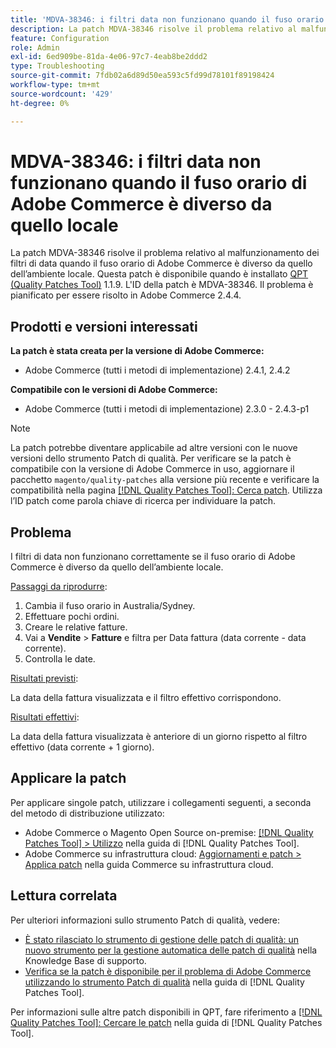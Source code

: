 ```yaml
---
title: 'MDVA-38346: i filtri data non funzionano quando il fuso orario di Adobe Commerce è diverso da quello locale'
description: La patch MDVA-38346 risolve il problema relativo al malfunzionamento dei filtri di data quando il fuso orario di Adobe Commerce è diverso da quello dell’ambiente locale. Questa patch è disponibile quando è installato [Quality Patches Tool (QPT)](https://experienceleague.adobe.com/en/docs/commerce-operations/tools/quality-patches-tool/quality-patches-tool-to-self-serve-quality-patches) 1.1.9. L'ID della patch è MDVA-38346. Il problema è pianificato per essere risolto in Adobe Commerce 2.4.4.
feature: Configuration
role: Admin
exl-id: 6ed909be-81da-4e06-97c7-4eab8be2ddd2
type: Troubleshooting
source-git-commit: 7fdb02a6d89d50ea593c5fd99d78101f89198424
workflow-type: tm+mt
source-wordcount: '429'
ht-degree: 0%

---
```


# MDVA-38346: i filtri data non funzionano quando il fuso orario di Adobe Commerce è diverso da quello locale

La patch MDVA-38346 risolve il problema relativo al malfunzionamento dei filtri di data quando il fuso orario di Adobe Commerce è diverso da quello dell’ambiente locale. Questa patch è disponibile quando è installato [QPT (Quality Patches Tool)](https://experienceleague.adobe.com/en/docs/commerce-operations/tools/quality-patches-tool/quality-patches-tool-to-self-serve-quality-patches) 1.1.9. L&#39;ID della patch è MDVA-38346. Il problema è pianificato per essere risolto in Adobe Commerce 2.4.4.

## Prodotti e versioni interessati

**La patch è stata creata per la versione di Adobe Commerce:**

* Adobe Commerce (tutti i metodi di implementazione) 2.4.1, 2.4.2

**Compatibile con le versioni di Adobe Commerce:**

* Adobe Commerce (tutti i metodi di implementazione) 2.3.0 - 2.4.3-p1

>[!NOTE]
>
>La patch potrebbe diventare applicabile ad altre versioni con le nuove versioni dello strumento Patch di qualità. Per verificare se la patch è compatibile con la versione di Adobe Commerce in uso, aggiornare il pacchetto `magento/quality-patches` alla versione più recente e verificare la compatibilità nella pagina [[!DNL Quality Patches Tool]: Cerca patch](https://experienceleague.adobe.com/en/docs/commerce-operations/tools/quality-patches-tool/quality-patches-tool-to-self-serve-quality-patches). Utilizza l’ID patch come parola chiave di ricerca per individuare la patch.

## Problema

I filtri di data non funzionano correttamente se il fuso orario di Adobe Commerce è diverso da quello dell’ambiente locale.

<u>Passaggi da riprodurre</u>:

1. Cambia il fuso orario in Australia/Sydney.
1. Effettuare pochi ordini.
1. Creare le relative fatture.
1. Vai a **Vendite** > **Fatture** e filtra per Data fattura (data corrente - data corrente).
1. Controlla le date.

<u>Risultati previsti</u>:

La data della fattura visualizzata e il filtro effettivo corrispondono.

<u>Risultati effettivi</u>:

La data della fattura visualizzata è anteriore di un giorno rispetto al filtro effettivo (data corrente + 1 giorno).

## Applicare la patch

Per applicare singole patch, utilizzare i collegamenti seguenti, a seconda del metodo di distribuzione utilizzato:

* Adobe Commerce o Magento Open Source on-premise: [[!DNL Quality Patches Tool] > Utilizzo](/help/tools/quality-patches-tool/usage.md) nella guida di [!DNL Quality Patches Tool].
* Adobe Commerce su infrastruttura cloud: [Aggiornamenti e patch > Applica patch](https://experienceleague.adobe.com/docs/commerce-cloud-service/user-guide/develop/upgrade/apply-patches.html) nella guida Commerce su infrastruttura cloud.

## Lettura correlata

Per ulteriori informazioni sullo strumento Patch di qualità, vedere:

* [È stato rilasciato lo strumento di gestione delle patch di qualità: un nuovo strumento per la gestione automatica delle patch di qualità](https://experienceleague.adobe.com/en/docs/commerce-operations/tools/quality-patches-tool/quality-patches-tool-to-self-serve-quality-patches) nella Knowledge Base di supporto.
* [Verifica se la patch è disponibile per il problema di Adobe Commerce utilizzando lo strumento Patch di qualità](/help/tools/quality-patches-tool/patches-available-in-qpt/check-patch-for-magento-issue-with-magento-quality-patches.md) nella guida di [!DNL Quality Patches Tool].

Per informazioni sulle altre patch disponibili in QPT, fare riferimento a [[!DNL Quality Patches Tool]: Cercare le patch](https://experienceleague.adobe.com/tools/commerce-quality-patches/index.html) nella guida di [!DNL Quality Patches Tool].
